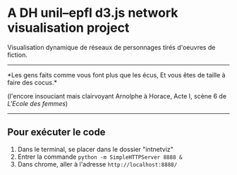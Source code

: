 # A DH unil–epfl d3.js network visualisation project

Visualisation dynamique de réseaux de personnages tirés d'oeuvres de fiction.

<hr> *Les gens faits comme vous font plus que les écus, Et vous êtes de taille à faire des cocus.*

(l'encore insouciant mais clairvoyant Arnolphe à Horace, Acte I, scène 6 de *L'Ecole des femmes*)
<hr>

## Pour exécuter le code

1. Dans le terminal, se placer dans le dossier "intnetviz"
2. Entrer la commande ```python -m SimpleHTTPServer 8888 &```
3. Dans chrome, aller à l'adresse ```http://localhost:8888/```
